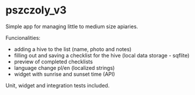# pszczoly_v3

Simple app for managing little to medium size apiaries. 

Funcionalities: 
- adding a hive to the list (name, photo and notes)
- filling out and saving a checklist for the hive (local data storage - sqflite)
- preview of completed checklists
- language change pl/en (localized strings)
- widget with sunrise and sunset time (API)

Unit, widget and integration tests included. 

